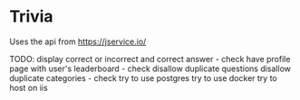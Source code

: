 # Trivia

Uses the api from https://jservice.io/

TODO:
display correct or incorrect and correct answer - check
have profile page with user's leaderboard - check
disallow duplicate questions
disallow duplicate categories - check
try to use postgres
try to use docker
try to host on iis
